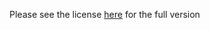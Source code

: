 Please see the license [here](https://github.com/finalburnneo/FBNeo/blob/master/src/license.txt) for the full version
